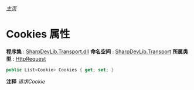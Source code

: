 ###### [主页](./Index.md "主页")
# Cookies 属性
**程序集** : [SharpDevLib.Transport.dll](./SharpDevLib.Transport.assembly.md "SharpDevLib.Transport.dll")
**命名空间** : [SharpDevLib.Transport](./SharpDevLib.Transport.namespace.md "SharpDevLib.Transport")
**所属类型** : [HttpRequest](./SharpDevLib.Transport.HttpRequest.md "HttpRequest")
``` csharp
public List<Cookie> Cookies { get; set; }
```
**注释**
*请求Cookie*

